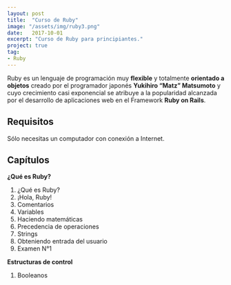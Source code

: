 ```yaml
---
layout: post
title:  "Curso de Ruby"
image: "/assets/img/ruby3.png"
date:   2017-10-01
excerpt: "Curso de Ruby para principiantes."
project: true
tag:
- Ruby
---
```


Ruby es un lenguaje de programación muy **flexible** y totalmente **orientado a objetos** creado por el programador japonés **Yukihiro “Matz” Matsumoto** y cuyo crecimiento casi exponencial se atribuye a la popularidad alcanzada por el desarrollo de aplicaciones web en el Framework **Ruby on Rails**.

## Requisitos

Sólo necesitas un computador con conexión a Internet.

## Capítulos

__**¿Qué es Ruby?**__
1. ¿Qué es Ruby?
2. ¡Hola, Ruby!
3. Comentarios
4. Variables
5. Haciendo matemáticas
6. Precedencia de operaciones
7. Strings
8. Obteniendo entrada del usuario
9. Examen N°1

**Estructuras de control**
1. Booleanos
